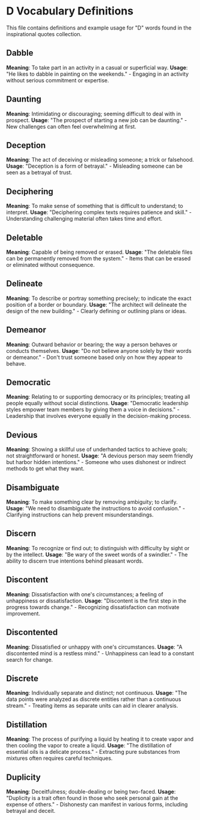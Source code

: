 # D Vocabulary Definitions

This file contains definitions and example usage for "D" words found in the inspirational quotes collection.

<!-- Add vocabulary words here following the format:
## WordName

**Meaning**: Clear, concise definition of the word.
**Usage**: "Quote or example sentence." - Explanation of the usage context.
-->

## Dabble

**Meaning**: To take part in an activity in a casual or superficial way.
**Usage**: "He likes to dabble in painting on the weekends." - Engaging in an activity without serious commitment or expertise.

## Daunting

**Meaning**: Intimidating or discouraging; seeming difficult to deal with in prospect.
**Usage**: "The prospect of starting a new job can be daunting." - New challenges can often feel overwhelming at first.

## Deception

**Meaning**: The act of deceiving or misleading someone; a trick or falsehood.
**Usage**: "Deception is a form of betrayal." - Misleading someone can be seen as a betrayal of trust.

## Deciphering

**Meaning**: To make sense of something that is difficult to understand; to interpret.
**Usage**: "Deciphering complex texts requires patience and skill." - Understanding challenging material often takes time and effort.

## Deletable

**Meaning**: Capable of being removed or erased.
**Usage**: "The deletable files can be permanently removed from the system." - Items that can be erased or eliminated without consequence.

## Delineate

**Meaning**: To describe or portray something precisely; to indicate the exact position of a border or boundary.
**Usage**: "The architect will delineate the design of the new building." - Clearly defining or outlining plans or ideas.

## Demeanor

**Meaning**: Outward behavior or bearing; the way a person behaves or conducts themselves.
**Usage**: "Do not believe anyone solely by their words or demeanor." - Don't trust someone based only on how they appear to behave.

## Democratic

**Meaning**: Relating to or supporting democracy or its principles; treating all people equally without social distinctions.
**Usage**: "Democratic leadership styles empower team members by giving them a voice in decisions." - Leadership that involves everyone equally in the decision-making process.

## Devious

**Meaning**: Showing a skillful use of underhanded tactics to achieve goals; not straightforward or honest.
**Usage**: "A devious person may seem friendly but harbor hidden intentions." - Someone who uses dishonest or indirect methods to get what they want.

## Disambiguate

**Meaning**: To make something clear by removing ambiguity; to clarify.
**Usage**: "We need to disambiguate the instructions to avoid confusion." - Clarifying instructions can help prevent misunderstandings.

## Discern

**Meaning**: To recognize or find out; to distinguish with difficulty by sight or by the intellect.
**Usage**: "Be wary of the sweet words of a swindler." - The ability to discern true intentions behind pleasant words.

## Discontent

**Meaning**: Dissatisfaction with one's circumstances; a feeling of unhappiness or dissatisfaction.
**Usage**: "Discontent is the first step in the progress towards change." - Recognizing dissatisfaction can motivate improvement.

## Discontented

**Meaning**: Dissatisfied or unhappy with one's circumstances.
**Usage**: "A discontented mind is a restless mind." - Unhappiness can lead to a constant search for change.

## Discrete

**Meaning**: Individually separate and distinct; not continuous.
**Usage**: "The data points were analyzed as discrete entities rather than a continuous stream." - Treating items as separate units can aid in clearer analysis.

## Distillation

**Meaning**: The process of purifying a liquid by heating it to create vapor and then cooling the vapor to create a liquid.
**Usage**: "The distillation of essential oils is a delicate process." - Extracting pure substances from mixtures often requires careful techniques.

## Duplicity

**Meaning**: Deceitfulness; double-dealing or being two-faced.
**Usage**: "Duplicity is a trait often found in those who seek personal gain at the expense of others." - Dishonesty can manifest in various forms, including betrayal and deceit.
